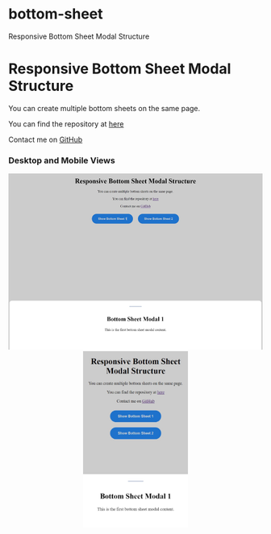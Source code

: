# bottom-sheet
 Responsive Bottom Sheet Modal Structure

<h1>Responsive Bottom Sheet Modal Structure</h1>
    <p>You can create multiple bottom sheets on the same page.</p>
    <p>You can find the repository at <a href="https://github.com/trkaydn/bottom-sheet">here</a></p>
    <p>Contact me on <a href="https://github.com/trkaydn">GitHub</a></p>

<h3>Desktop and Mobile Views</h3>
<div style="text-align:center;">
 <img src="images/example-1.jpg" alt="desktop" style="height:350px;">
 <img src="images/example-2.jpg" alt="mobile" style="height:350px;">
</div>
